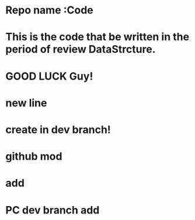 # Repo name :Code
# This is the code that be written in the period of review DataStrcture.
# GOOD LUCK Guy!
# new line
# create in dev branch!
# github mod
# add
# PC dev branch add
